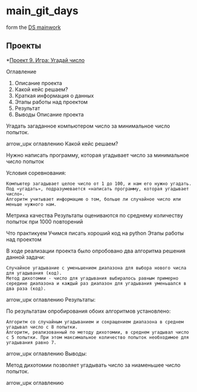 # main_git_days
 form the [DS mainwork](https://github.com/alex07070707/main_git_days)

## Проекты

*[Проект 9. Игра: Угадай число](https://github.com/alex07070707/main_git_days/tree/main/projekt_0)

Оглавление

1. Описание проекта
2. Какой кейс решаем?
3. Краткая информация о данных
4. Этапы работы над проектом
5. Результат
6. Выводы
Описание проекта

Угадать загаданное компьютером число за минимальное число попыток.

arrow_upк оглавлению
Какой кейс решаем?

Нужно написать программу, которая угадывает число за минимальное число попыток

Условия соревнования:

    Компьютер загадывает целое число от 1 до 100, и нам его нужно угадать. Под «угадать», подразумевается «написать программу, которая угадывает число».
    Алгоритм учитывает информацию о том, больше ли случайное число или меньше нужного нам.

Метрика качества
Результаты оцениваются по среднему количеству попыток при 1000 повторений

Что практикуем
Учимся писать хороший код на python
Этапы работы над проектом

В ходе реализации проекта было опробовано два алгоритма решения данной задачи:

    Случайное угадывание с уменьшением диапазона для выбора нового числа для угадывания (код).
    Метод дихотомии - число для угадывания выбиралось равным примерно середине диапазона и каждый раз диапазон для угадывания уменьшался в два раза (код).

arrow_upк оглавлению
Результаты:

По результатам опробирования обоих алгоритмов установлено:

    Алгоритм со случайным угадыванием и сокращением диапазона в среднем угадывал число с 8 попытки.
    Алгоритм, реализованный по методу дихотомии, в среднем угадывал число с 5 попытки. При этом максимальное количество попыток необходимое для угадывания равно 7.

arrow_upк оглавлению
Выводы:

Метод дихотомии позволяет угадывать число за ниаменьшее число попыток.

arrow_upк оглавлению
